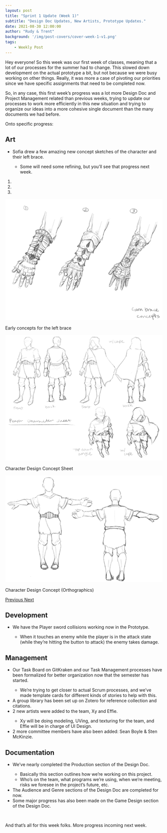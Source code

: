 ```yaml
---
layout: post
title: "Sprint 1 Update (Week 1)"
subtitle: "Design Doc Updates, New Artists, Prototype Updates."
date: 2021-08-30 12:00:00
author: "Rudy & Trent"
background: '/img/post-covers/cover-week-1-v1.png'
tags: 
    - Weekly Post
---
```


Hey everyone! So this week was our first week of classes, meaning that a lot of our processes
    for the summer had to change. This slowed down development on the actual prototype a bit, but not because we were
    busy working on other things. Really, it was more a case of pivoting our priorities since we have specific
    assignments that need to be completed now.

So, in any case, this first week’s progress was a lot more Design Doc and Project Management
    related than previous weeks, trying to update our processes to work more efficiently in this new situation and
    trying to organize our ideas into a more cohesive single document than the many documents we had before.

Onto specific progress:

## Art

<ul class="section-body mt-4">
    <li>Sofia drew a few amazing new concept sketches of the character and their left brace.</li>
    <ul class="mt-2">
        <li>Some will need some refining, but you’ll see that progress next week. </li>
    </ul>
</ul>

<div class="row">
    <div id="carouselExampleIndicators" class="carousel slide shadow rounded" data-ride="carousel">
        <ol class="carousel-indicators">
            <li data-target="#carouselExampleIndicators" data-slide-to="0" class="active"></li>
            <li data-target="#carouselExampleIndicators" data-slide-to="1"></li>
            <li data-target="#carouselExampleIndicators" data-slide-to="2"></li>
        </ol>
        <div class="carousel-inner">
            <div class="carousel-item active">
                <img class="d-block mx-auto" src="/img/posts/week1-fall/left-brace-concept-v1.jpg"
                    alt="Early concepts for the left brace">
                <div class="carousel-caption d-none d-md-block">
                    <p>Early concepts for the left brace </p>
                </div>
            </div>
            <div class="carousel-item">
                <img class="d-block mx-auto" src="/img/posts/week1-fall/character-design-six-angles-v1.jpg"
                    alt="Character Design Concept Sheet">
                <div class="carousel-caption d-none d-md-block">
                    <p>Character Design Concept Sheet</p>
                </div>
            </div>
            <div class="carousel-item">
                <img class="d-block mx-auto" src="/img/posts/week1-fall/character-design-orthographics-v1.jpg"
                    alt="Character Design Concept (Orthographics)">
                <div class="carousel-caption d-none d-md-block">
                    <p>Character Design Concept (Orthographics)</p>
                </div>
            </div>
        </div>
        <a class="carousel-control-prev" href="#carouselExampleIndicators" role="button" data-slide="prev">
            <span class="carousel-control-prev-icon" aria-hidden="true"></span>
            <span class="sr-only">Previous</span>
        </a>
        <a class="carousel-control-next" href="#carouselExampleIndicators" role="button" data-slide="next">
            <span class="carousel-control-next-icon" aria-hidden="true"></span>
            <span class="sr-only">Next</span>
        </a>
    </div>
</div>

## Development

<ul class="section-body mt-4">
    <li>We have the Player sword collisions working now in the Prototype.</li>
    <ul class="mt-2">
        <li>When it touches an enemy while the player is in the attack state (while they’re hitting the button to
            attack) the enemy takes damage.</li>
    </ul>
</ul>

## Management

<ul class="section-body mt-4">
    <li>Our Task Board on GitKraken and our Task Management processes have been formalized for better organization now
        that the semester has started.</li>
    <ul class="mt-2">
        <li>We’re trying to get closer to actual Scrum processes, and we’ve made template cards for different kinds of
            stories to help with this.</li>
    </ul>
    <li>A group library has been set up on Zotero for reference collection and citations.</li>
    <li>2 new artists were added to the team, Xy and Effie.</li>
    <ul class="mt-2">
        <li>Xy will be doing modeling, UVing, and texturing for the team, and Effie will be in charge of UI Design.</li>
    </ul>
    <li>2 more committee members have also been added: Sean Boyle & Sten McKinzie.</li>
</ul>

## Documentation

<ul class="section-body mt-4">
    <li>We’ve nearly completed the Production section of the Design Doc.</li>
    <ul class="mt-2">
        <li>Basically this section outlines how we’re working on this project.</li>
        <li>Who’s on the team, what programs we’re using, when we’re meeting, risks we foresee in the project’s future,
            etc.</li>
    </ul>
    <li>The Audience and Genre sections of the Design Doc are completed for now.</li>
    <li>Some major progress has also been made on the Game Design section of the Design Doc.</li>
</ul>

<br>

And that’s all for this week folks. More progress incoming next week.

<br>